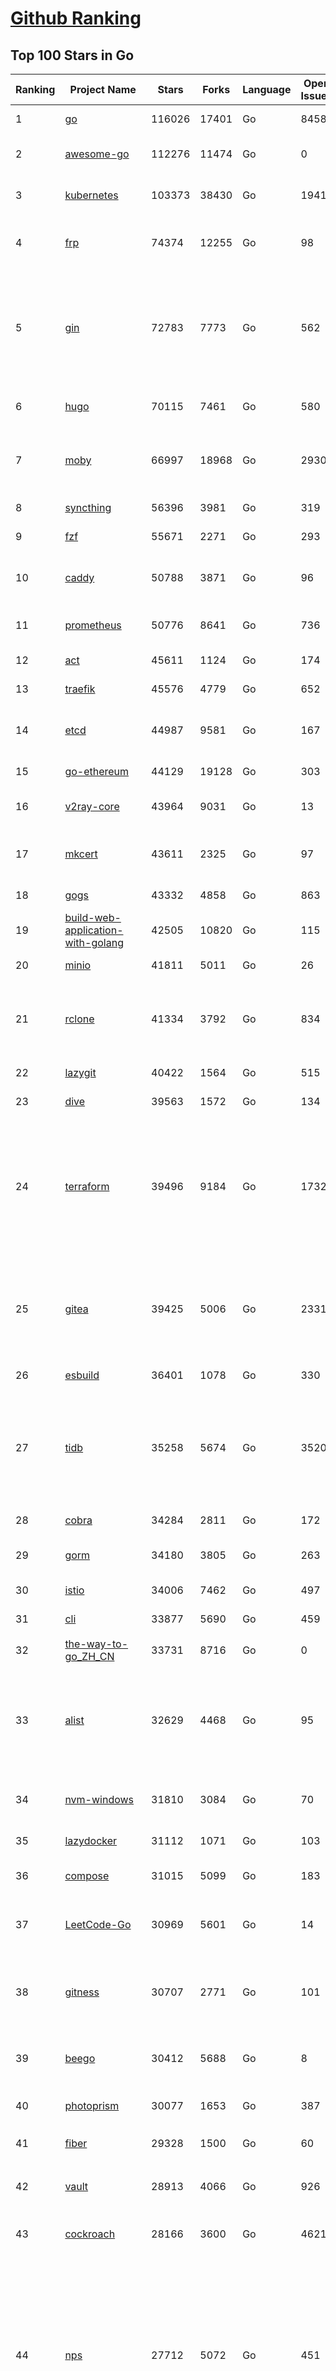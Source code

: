 [Github Ranking](../README.md)
==========

## Top 100 Stars in Go

| Ranking | Project Name | Stars | Forks | Language | Open Issues | Description | Last Commit |
| ------- | ------------ | ----- | ----- | -------- | ----------- | ----------- | ----------- |
| 1 | [go](https://github.com/golang/go) | 116026 | 17401 | Go | 8458 | The Go programming language | 2023-11-28T22:57:00Z |
| 2 | [awesome-go](https://github.com/avelino/awesome-go) | 112276 | 11474 | Go | 0 | A curated list of awesome Go frameworks, libraries and software | 2023-11-28T23:14:57Z |
| 3 | [kubernetes](https://github.com/kubernetes/kubernetes) | 103373 | 38430 | Go | 1941 | Production-Grade Container Scheduling and Management | 2023-11-29T02:00:13Z |
| 4 | [frp](https://github.com/fatedier/frp) | 74374 | 12255 | Go | 98 | A fast reverse proxy to help you expose a local server behind a NAT or firewall to the internet. | 2023-11-28T11:02:52Z |
| 5 | [gin](https://github.com/gin-gonic/gin) | 72783 | 7773 | Go | 562 | Gin is a HTTP web framework written in Go (Golang). It features a Martini-like API with much better performance -- up to 40 times faster. If you need smashing performance, get yourself some Gin. | 2023-11-27T20:10:27Z |
| 6 | [hugo](https://github.com/gohugoio/hugo) | 70115 | 7461 | Go | 580 | The world’s fastest framework for building websites. | 2023-11-28T15:54:05Z |
| 7 | [moby](https://github.com/moby/moby) | 66997 | 18968 | Go | 2930 | The Moby Project - a collaborative project for the container ecosystem to assemble container-based systems | 2023-11-28T17:58:25Z |
| 8 | [syncthing](https://github.com/syncthing/syncthing) | 56396 | 3981 | Go | 319 | Open Source Continuous File Synchronization | 2023-11-28T01:26:35Z |
| 9 | [fzf](https://github.com/junegunn/fzf) | 55671 | 2271 | Go | 293 | :cherry_blossom: A command-line fuzzy finder | 2023-11-27T14:57:05Z |
| 10 | [caddy](https://github.com/caddyserver/caddy) | 50788 | 3871 | Go | 96 | Fast and extensible multi-platform HTTP/1-2-3 web server with automatic HTTPS | 2023-11-28T16:39:16Z |
| 11 | [prometheus](https://github.com/prometheus/prometheus) | 50776 | 8641 | Go | 736 | The Prometheus monitoring system and time series database. | 2023-11-29T02:36:44Z |
| 12 | [act](https://github.com/nektos/act) | 45611 | 1124 | Go | 174 | Run your GitHub Actions locally 🚀 | 2023-11-23T07:05:24Z |
| 13 | [traefik](https://github.com/traefik/traefik) | 45576 | 4779 | Go | 652 | The Cloud Native Application Proxy | 2023-11-28T14:48:50Z |
| 14 | [etcd](https://github.com/etcd-io/etcd) | 44987 | 9581 | Go | 167 | Distributed reliable key-value store for the most critical data of a distributed system | 2023-11-28T20:22:32Z |
| 15 | [go-ethereum](https://github.com/ethereum/go-ethereum) | 44129 | 19128 | Go | 303 | Official Go implementation of the Ethereum protocol | 2023-11-28T20:31:55Z |
| 16 | [v2ray-core](https://github.com/v2ray/v2ray-core) | 43964 | 9031 | Go | 13 | A platform for building proxies to bypass network restrictions. | 2023-11-28T03:36:46Z |
| 17 | [mkcert](https://github.com/FiloSottile/mkcert) | 43611 | 2325 | Go | 97 | A simple zero-config tool to make locally trusted development certificates with any names you'd like. | 2023-11-25T04:27:15Z |
| 18 | [gogs](https://github.com/gogs/gogs) | 43332 | 4858 | Go | 863 | Gogs is a painless self-hosted Git service | 2023-11-26T04:27:25Z |
| 19 | [build-web-application-with-golang](https://github.com/astaxie/build-web-application-with-golang) | 42505 | 10820 | Go | 115 | A golang ebook intro how to build a web with golang | 2023-11-23T20:56:37Z |
| 20 | [minio](https://github.com/minio/minio) | 41811 | 5011 | Go | 26 | High Performance Object Storage for AI | 2023-11-29T00:33:38Z |
| 21 | [rclone](https://github.com/rclone/rclone) | 41334 | 3792 | Go | 834 | "rsync for cloud storage" - Google Drive, S3, Dropbox, Backblaze B2, One Drive, Swift, Hubic, Wasabi, Google Cloud Storage, Yandex Files | 2023-11-29T01:32:49Z |
| 22 | [lazygit](https://github.com/jesseduffield/lazygit) | 40422 | 1564 | Go | 515 | simple terminal UI for git commands | 2023-11-26T12:27:48Z |
| 23 | [dive](https://github.com/wagoodman/dive) | 39563 | 1572 | Go | 134 | A tool for exploring each layer in a docker image | 2023-11-04T09:41:27Z |
| 24 | [terraform](https://github.com/hashicorp/terraform) | 39496 | 9184 | Go | 1732 | Terraform enables you to safely and predictably create, change, and improve infrastructure. It is a source-available tool that codifies APIs into declarative configuration files that can be shared amongst team members, treated as code, edited, reviewed, and versioned. | 2023-11-29T01:41:45Z |
| 25 | [gitea](https://github.com/go-gitea/gitea) | 39425 | 5006 | Go | 2331 | Git with a cup of tea! Painless self-hosted all-in-one software development service, including Git hosting, code review, team collaboration, package registry and CI/CD | 2023-11-29T02:57:32Z |
| 26 | [esbuild](https://github.com/evanw/esbuild) | 36401 | 1078 | Go | 330 | An extremely fast bundler for the web | 2023-11-28T01:29:13Z |
| 27 | [tidb](https://github.com/pingcap/tidb) | 35258 | 5674 | Go | 3520 | TiDB is an open-source, cloud-native, distributed, MySQL-Compatible database for elastic scale and real-time analytics. Try AI-powered Chat2Query free at : https://tidbcloud.com/free-trial | 2023-11-29T02:51:06Z |
| 28 | [cobra](https://github.com/spf13/cobra) | 34284 | 2811 | Go | 172 | A Commander for modern Go CLI interactions | 2023-11-26T14:50:52Z |
| 29 | [gorm](https://github.com/go-gorm/gorm) | 34180 | 3805 | Go | 263 | The fantastic ORM library for Golang, aims to be developer friendly | 2023-11-28T10:58:24Z |
| 30 | [istio](https://github.com/istio/istio) | 34006 | 7462 | Go | 497 | Connect, secure, control, and observe services. | 2023-11-29T02:57:13Z |
| 31 | [cli](https://github.com/cli/cli) | 33877 | 5690 | Go | 459 | GitHub’s official command line tool | 2023-11-28T21:04:07Z |
| 32 | [the-way-to-go_ZH_CN](https://github.com/unknwon/the-way-to-go_ZH_CN) | 33731 | 8716 | Go | 0 | 《The Way to Go》中文译本，中文正式名《Go 入门指南》 | 2023-08-12T01:54:36Z |
| 33 | [alist](https://github.com/alist-org/alist) | 32629 | 4468 | Go | 95 | 🗂️A file list/WebDAV program that supports multiple storages, powered by Gin and Solidjs. / 一个支持多存储的文件列表/WebDAV程序，使用 Gin 和 Solidjs。 | 2023-11-28T18:15:43Z |
| 34 | [nvm-windows](https://github.com/coreybutler/nvm-windows) | 31810 | 3084 | Go | 70 | A node.js version management utility for Windows. Ironically written in Go. | 2023-11-22T20:01:44Z |
| 35 | [lazydocker](https://github.com/jesseduffield/lazydocker) | 31112 | 1071 | Go | 103 | The lazier way to manage everything docker | 2023-11-22T23:22:44Z |
| 36 | [compose](https://github.com/docker/compose) | 31015 | 5099 | Go | 183 | Define and run multi-container applications with Docker | 2023-11-28T18:21:38Z |
| 37 | [LeetCode-Go](https://github.com/halfrost/LeetCode-Go) | 30969 | 5601 | Go | 14 | ✅ Solutions to LeetCode by Go, 100% test coverage, runtime beats 100% / LeetCode 题解 | 2023-10-11T23:26:58Z |
| 38 | [gitness](https://github.com/harness/gitness) | 30707 | 2771 | Go | 101 | Gitness is an Open Source developer platform with Source Control management, Continuous Integration and Continuous Delivery. | 2023-11-28T18:47:51Z |
| 39 | [beego](https://github.com/beego/beego) | 30412 | 5688 | Go | 8 | beego is an open-source, high-performance web framework for the Go programming language. | 2023-11-28T13:51:38Z |
| 40 | [photoprism](https://github.com/photoprism/photoprism) | 30077 | 1653 | Go | 387 | AI-Powered Photos App for the Decentralized Web 🌈💎✨ | 2023-11-28T20:44:26Z |
| 41 | [fiber](https://github.com/gofiber/fiber) | 29328 | 1500 | Go | 60 | ⚡️ Express inspired web framework written in Go | 2023-11-28T19:49:54Z |
| 42 | [vault](https://github.com/hashicorp/vault) | 28913 | 4066 | Go | 926 | A tool for secrets management, encryption as a service, and privileged access management | 2023-11-28T23:10:45Z |
| 43 | [cockroach](https://github.com/cockroachdb/cockroach) | 28166 | 3600 | Go | 4621 | CockroachDB - the open source, cloud-native distributed SQL database. | 2023-11-29T02:56:37Z |
| 44 | [nps](https://github.com/ehang-io/nps) | 27712 | 5072 | Go | 451 | 一款轻量级、高性能、功能强大的内网穿透代理服务器。支持tcp、udp、socks5、http等几乎所有流量转发，可用来访问内网网站、本地支付接口调试、ssh访问、远程桌面，内网dns解析、内网socks5代理等等……，并带有功能强大的web管理端。a lightweight, high-performance, powerful intranet penetration proxy server, with a powerful web management terminal. | 2023-09-25T03:11:16Z |
| 45 | [minikube](https://github.com/kubernetes/minikube) | 27594 | 4791 | Go | 930 | Run Kubernetes locally | 2023-11-28T21:50:24Z |
| 46 | [consul](https://github.com/hashicorp/consul) | 27325 | 4428 | Go | 1115 | Consul is a distributed, highly available, and data center aware solution to connect and configure applications across dynamic, distributed infrastructure. | 2023-11-29T00:16:27Z |
| 47 | [echo](https://github.com/labstack/echo) | 27123 | 2237 | Go | 52 | High performance, minimalist Go web framework | 2023-11-27T16:00:15Z |
| 48 | [pocketbase](https://github.com/pocketbase/pocketbase) | 27011 | 1146 | Go | 39 | Open Source realtime backend in 1 file | 2023-11-27T18:33:45Z |
| 49 | [go-zero](https://github.com/zeromicro/go-zero) | 26436 | 3733 | Go | 336 | A cloud-native Go microservices framework with cli tool for productivity. | 2023-11-28T19:31:15Z |
| 50 | [v2ray-core](https://github.com/v2fly/v2ray-core) | 25883 | 4330 | Go | 31 | A platform for building proxies to bypass network restrictions. | 2023-11-27T22:36:15Z |
| 51 | [k3s](https://github.com/k3s-io/k3s) | 25078 | 2161 | Go | 131 | Lightweight Kubernetes | 2023-11-29T01:55:22Z |
| 52 | [viper](https://github.com/spf13/viper) | 24620 | 2024 | Go | 382 | Go configuration with fangs | 2023-11-28T18:06:01Z |
| 53 | [iris](https://github.com/kataras/iris) | 24490 | 2497 | Go | 95 | The fastest HTTP/2 Go Web Framework. New, modern and easy to learn. Fast development with Code you control. Unbeatable cost-performance ratio :rocket: | 2023-11-28T18:45:29Z |
| 54 | [milvus](https://github.com/milvus-io/milvus) | 24271 | 2619 | Go | 483 | A cloud-native vector database, storage for next generation AI applications | 2023-11-29T03:00:02Z |
| 55 | [nsq](https://github.com/nsqio/nsq) | 23947 | 2902 | Go | 51 | A realtime distributed messaging platform | 2023-11-27T16:50:50Z |
| 56 | [faas](https://github.com/openfaas/faas) | 23808 | 1893 | Go | 27 | OpenFaaS - Serverless Functions Made Simple | 2023-11-02T15:54:25Z |
| 57 | [Wox](https://github.com/Wox-launcher/Wox) | 23465 | 2371 | Go | 299 | A cross-platform launcher that simply works | 2023-11-27T14:04:38Z |
| 58 | [logrus](https://github.com/sirupsen/logrus) | 23463 | 2320 | Go | 3 | Structured, pluggable logging for Go. | 2023-11-19T16:07:14Z |
| 59 | [ngrok](https://github.com/inconshreveable/ngrok) | 23347 | 4339 | Go | 233 | Introspected tunnels to localhost | 2023-09-27T10:24:46Z |
| 60 | [go-patterns](https://github.com/tmrts/go-patterns) | 23160 | 2159 | Go | 17 | Curated list of Go design patterns, recipes and idioms | 2023-10-01T05:09:32Z |
| 61 | [docker_practice](https://github.com/yeasy/docker_practice) | 23157 | 5624 | Go | 5 | Learn and understand Docker&Container technologies, with real DevOps practice! | 2023-10-25T21:40:38Z |
| 62 | [micro](https://github.com/zyedidia/micro) | 23073 | 1163 | Go | 743 | A modern and intuitive terminal-based text editor | 2023-11-26T20:06:16Z |
| 63 | [k9s](https://github.com/derailed/k9s) | 22946 | 1460 | Go | 408 | 🐶 Kubernetes CLI To Manage Your Clusters In Style! | 2023-11-28T14:46:44Z |
| 64 | [dapr](https://github.com/dapr/dapr) | 22635 | 1779 | Go | 392 | Dapr is a portable, event-driven, runtime for building distributed applications across cloud and edge. | 2023-11-29T02:34:58Z |
| 65 | [vegeta](https://github.com/tsenart/vegeta) | 22158 | 1372 | Go | 59 | HTTP load testing tool and library. It's over 9000! | 2023-11-20T16:50:57Z |
| 66 | [k6](https://github.com/grafana/k6) | 22077 | 1161 | Go | 395 | A modern load testing tool, using Go and JavaScript - https://k6.io | 2023-11-28T23:24:26Z |
| 67 | [fyne](https://github.com/fyne-io/fyne) | 21900 | 1281 | Go | 587 | Cross platform GUI toolkit in Go inspired by Material Design | 2023-11-28T21:29:35Z |
| 68 | [rancher](https://github.com/rancher/rancher) | 21836 | 2931 | Go | 2696 | Complete container management platform | 2023-11-29T00:56:11Z |
| 69 | [restic](https://github.com/restic/restic) | 21723 | 1393 | Go | 409 | Fast, secure, efficient backup program | 2023-11-27T21:15:15Z |
| 70 | [filebrowser](https://github.com/filebrowser/filebrowser) | 21539 | 2551 | Go | 53 | 📂 Web File Browser | 2023-11-27T21:37:44Z |
| 71 | [delve](https://github.com/go-delve/delve) | 21349 | 2137 | Go | 93 | Delve is a debugger for the Go programming language. | 2023-11-29T01:01:57Z |
| 72 | [harbor](https://github.com/goharbor/harbor) | 21257 | 4491 | Go | 549 | An open source trusted cloud native registry project that stores, signs, and scans content. | 2023-11-29T03:00:04Z |
| 73 | [colly](https://github.com/gocolly/colly) | 21239 | 1677 | Go | 141 | Elegant Scraper and Crawler Framework for Golang | 2023-11-21T16:36:11Z |
| 74 | [bubbletea](https://github.com/charmbracelet/bubbletea) | 21049 | 654 | Go | 54 | A powerful little TUI framework 🏗 | 2023-11-28T15:47:43Z |
| 75 | [testify](https://github.com/stretchr/testify) | 21001 | 1526 | Go | 262 | A toolkit with common assertions and mocks that plays nicely with the standard library | 2023-11-28T01:55:07Z |
| 76 | [cli](https://github.com/urfave/cli) | 20993 | 1699 | Go | 39 | A simple, fast, and fun package for building command line apps in Go | 2023-11-27T14:36:26Z |
| 77 | [loki](https://github.com/grafana/loki) | 20650 | 3051 | Go | 1110 | Like Prometheus, but for logs. | 2023-11-29T01:28:54Z |
| 78 | [memos](https://github.com/usememos/memos) | 20518 | 1496 | Go | 200 | A privacy-first, lightweight note-taking service. Easily capture and share your great thoughts. | 2023-11-29T01:00:30Z |
| 79 | [fasthttp](https://github.com/valyala/fasthttp) | 20408 | 1695 | Go | 72 | Fast HTTP package for Go. Tuned for high performance. Zero memory allocations in hot paths. Up to 10x faster than net/http | 2023-11-28T07:19:23Z |
| 80 | [websocket](https://github.com/gorilla/websocket) | 20234 | 3455 | Go | 38 | Package gorilla/websocket is a fast, well-tested and widely used WebSocket implementation for Go. | 2023-11-22T20:24:10Z |
| 81 | [zap](https://github.com/uber-go/zap) | 20061 | 1439 | Go | 101 | Blazing fast, structured, leveled logging in Go. | 2023-11-27T06:19:16Z |
| 82 | [podman](https://github.com/containers/podman) | 19857 | 2110 | Go | 454 | Podman: A tool for managing OCI containers and pods. | 2023-11-29T02:18:06Z |
| 83 | [dgraph](https://github.com/dgraph-io/dgraph) | 19759 | 1504 | Go | 212 | The high-performance database for modern applications | 2023-10-30T15:46:32Z |
| 84 | [mux](https://github.com/gorilla/mux) | 19534 | 1822 | Go | 11 | Package gorilla/mux is a powerful HTTP router and URL matcher for building Go web servers with 🦍 | 2023-11-16T18:56:17Z |
| 85 | [Cloudreve](https://github.com/cloudreve/Cloudreve) | 19529 | 3211 | Go | 204 | 🌩支持多家云存储的云盘系统 (Self-hosted file management and sharing system, supports multiple storage providers) | 2023-11-25T06:48:22Z |
| 86 | [AdGuardHome](https://github.com/AdguardTeam/AdGuardHome) | 19477 | 1581 | Go | 913 | Network-wide ads & trackers blocking DNS server | 2023-11-28T13:40:59Z |
| 87 | [ollama](https://github.com/jmorganca/ollama) | 19435 | 1045 | Go | 219 | Get up and running with Llama 2 and other large language models locally | 2023-11-29T02:48:12Z |
| 88 | [trivy](https://github.com/aquasecurity/trivy) | 19431 | 1965 | Go | 163 | Find vulnerabilities, misconfigurations, secrets, SBOM in containers, Kubernetes, code repositories, clouds and more | 2023-11-29T02:22:41Z |
| 89 | [Xray-core](https://github.com/XTLS/Xray-core) | 19345 | 3341 | Go | 405 | Xray, Penetrates Everything. Also the best v2ray-core, with XTLS support. Fully compatible configuration. | 2023-11-28T16:35:11Z |
| 90 | [wails](https://github.com/wailsapp/wails) | 19323 | 973 | Go | 191 | Create beautiful applications using Go | 2023-11-29T00:12:52Z |
| 91 | [grpc-go](https://github.com/grpc/grpc-go) | 19154 | 4198 | Go | 125 | The Go language implementation of gRPC. HTTP/2 based RPC | 2023-11-29T01:04:22Z |
| 92 | [gin-vue-admin](https://github.com/flipped-aurora/gin-vue-admin) | 18797 | 5684 | Go | 31 | 基于vite+vue3+gin搭建的开发基础平台（支持TS,JS混用），集成jwt鉴权，权限管理，动态路由，显隐可控组件，分页封装，多点登录拦截，资源权限，上传下载，代码生成器，表单生成器,chatGPT自动查表等开发必备功能。 | 2023-11-28T09:25:34Z |
| 93 | [seaweedfs](https://github.com/seaweedfs/seaweedfs) | 18724 | 2073 | Go | 233 | SeaweedFS is a fast distributed storage system for blobs, objects, files, and data lake, for billions of files! Blob store has O(1) disk seek, cloud tiering. Filer supports Cloud Drive, cross-DC active-active replication, Kubernetes, POSIX FUSE mount, S3 API, S3 Gateway, Hadoop, WebDAV, encryption, Erasure Coding. | 2023-11-28T10:23:00Z |
| 94 | [jaeger](https://github.com/jaegertracing/jaeger) | 18683 | 2290 | Go | 332 | CNCF Jaeger, a Distributed Tracing Platform | 2023-11-28T16:06:38Z |
| 95 | [go-redis](https://github.com/redis/go-redis) | 18383 | 2218 | Go | 199 | Redis Go client | 2023-11-20T15:18:40Z |
| 96 | [CasaOS](https://github.com/IceWhaleTech/CasaOS) | 18349 | 1008 | Go | 226 | CasaOS - A simple, easy-to-use, elegant open-source Personal Cloud system. | 2023-11-28T08:09:41Z |
| 97 | [pulumi](https://github.com/pulumi/pulumi) | 18295 | 1003 | Go | 1842 | Pulumi - Infrastructure as Code in any programming language. Build infrastructure intuitively on any cloud using familiar languages 🚀 | 2023-11-29T02:08:37Z |
| 98 | [gotty](https://github.com/yudai/gotty) | 18170 | 1398 | Go | 107 | Share your terminal as a web application | 2023-11-10T19:35:20Z |
| 99 | [goreplay](https://github.com/buger/goreplay) | 17953 | 1851 | Go | 273 | GoReplay is an open-source tool for capturing and replaying live HTTP traffic into a test environment in order to continuously test your system with real data. It can be used to increase confidence in code deployments, configuration changes and infrastructure changes. | 2023-09-21T09:20:52Z |
| 100 | [learngo](https://github.com/inancgumus/learngo) | 17872 | 2466 | Go | 6 | ❤️ 1000+ Hand-Crafted Go Examples, Exercises, and Quizzes. 🚀 Learn Go by fixing 1000+ tiny programs. | 2023-10-11T15:03:00Z |

